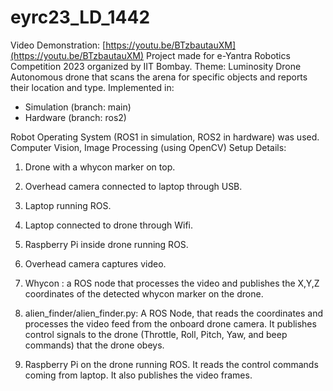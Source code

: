 # eyrc23_LD_1442

Video Demonstration: [https://youtu.be/BTzbautauXM](https://youtu.be/BTzbautauXM)
Project made for e-Yantra Robotics Competition 2023 organized by IIT Bombay.
Theme: Luminosity Drone
Autonomous drone that scans the arena for specific objects and reports their location and type.
Implemented in:
- Simulation (branch: main)
- Hardware (branch: ros2)

Robot Operating System (ROS1 in simulation, ROS2 in hardware) was used.
Computer Vision, Image Processing (using OpenCV)
Setup Details:
1. Drone with a whycon marker on top.
2. Overhead camera connected to laptop through USB.
3. Laptop running ROS.
4. Laptop connected to drone through Wifi.
5. Raspberry Pi inside drone running ROS.

1. Overhead camera captures video.
2. Whycon : a ROS node that processes the video and publishes the X,Y,Z coordinates of the detected whycon marker on the drone.
3. alien_finder/alien_finder.py: A ROS Node, that reads the coordinates and processes the video feed from the onboard drone camera. It publishes control signals to the drone (Throttle, Roll, Pitch, Yaw, and beep commands) that the drone obeys.
4. Raspberry Pi on the drone running ROS. It reads the control commands coming from laptop. It also publishes the video frames.
